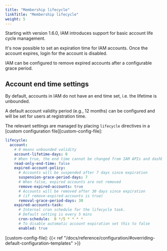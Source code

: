 ```yaml
---
title: "Membership lifecycle"
linkTitle: "Membership lifecycle"
weight: 5
---
```


Starting with version 1.6.0, IAM introduces support for basic account life
cycle management.

It's now possible to set an expiration time for IAM accounts. Once the account
expires, login for the account is disabled.

IAM can be configured to remove expired accounts after a configurable grace
period.

## Account end time settings

By default, accounts in IAM do not have an end time set, i.e. the lifetime is
unbounded.

A default account validity period (e.g., 12 months) can be configured and will
be set for users at registration time.

The relevant settings are managed  by placing `lifecycle` directives in a
[custom configuration
file][custom-config-file]:

```yaml
lifecycle:
  account:
    # 0 means unbounded validity
    account-lifetime-days: 0
    # When true, the end time cannot be changed from IAM APIs and dashboard
    read-only-end-time: false
    expired-account-policy:
      # Accounts will be suspended after 7 days since expiration
      suspension-grace-period-days: 7
      # When false, expired accounts are not removed
      remove-expired-accounts: true
      # Accounts will be removed after 30 days since expiration
      # (if remove-expired-accounts is true)
      removal-grace-period-days: 30
    expired-accounts-task:
      # Internal cron schedule for the lifecycle task.
      # Default setting is every 5 mins
      cron-schedule:  0 */5 * * * *
      # To disable automatic account expiration set this to false
      enabled: true
```


[custom-config-file]: {{< ref "/docs/reference/configuration/#overriding-default-configuration-templates" >}}
